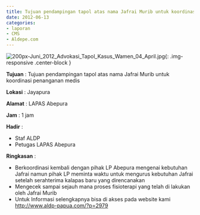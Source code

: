 ```yaml
---
title: Tujuan pendampingan tapol atas nama Jafrai Murib untuk koordinasi penanganan medis
date: 2012-06-13
categories:
- laporan
- CMS
- Aldepe.com
---
```


![200px-Juni_2012_Advokasi_Tapol_Kasus_Wamen_04_April.jpg](/uploads/200px-Juni_2012_Advokasi_Tapol_Kasus_Wamen_04_April.jpg){: .img-responsive .center-block }

**Tujuan** : Tujuan	pendampingan tapol atas nama Jafrai Murib untuk koordinasi penanganan medis

**Lokasi** : Jayapura

**Alamat** : LAPAS Abepura

**Jam** : 1 jam

**Hadir** : 
* Staf ALDP
* Petugas LAPAS Abepura

**Ringkasan** : 
* Berkoordinasi kembali dengan pihak LP Abepura mengenai kebutuhan Jafrai namun pihak LP meminta waktu untuk mengurus kebutuhan Jafrai setelah serahterima kalapas baru yang direncanakan
* Mengecek sampai sejauh mana proses fisioterapi yang telah di lakukan oleh Jafrai Murib
* Untuk Informasi selengkapnya bisa di akses pada website kami http://www.aldp-papua.com/?p=2979
